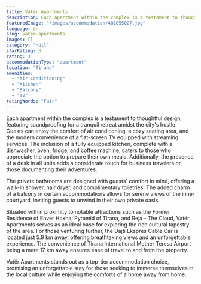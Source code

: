 ```yaml
---
title: Vatër Apartments
description: Each apartment within the complex is a testament to thoughtful design, featuring soundproofing for a tranquil retreat amidst the city's hustle. Guests can enjoy
featuredImage: "/images/accommodation/481055027.jpg"
language: en
slug: vater-apartments
images: []
category: "null"
starRating: 3
rating: 3
accommodationType: "apartment"
location: "Tirana"
amenities:
  - "Air Conditioning"
  - "Kitchen"
  - "Balcony"
  - "TV"
ratingWords: "Fair"
---
```


Each apartment within the complex is a testament to thoughtful design, featuring soundproofing for a tranquil retreat amidst the city's hustle. Guests can enjoy the comfort of air conditioning, a cozy seating area, and the modern convenience of a flat-screen TV equipped with streaming services. The inclusion of a fully equipped kitchen, complete with a dishwasher, oven, fridge, and coffee machine, caters to those who appreciate the option to prepare their own meals. Additionally, the presence of a desk in all units adds a considerate touch for business travelers or those documenting their adventures.

The private bathrooms are designed with guests' comfort in mind, offering a walk-in shower, hair dryer, and complimentary toiletries. The added charm of a balcony in certain accommodations allows for serene views of the inner courtyard, inviting guests to unwind in their own private oasis.

Situated within proximity to notable attractions such as the Former Residence of Enver Hoxha, Pyramid of Tirana, and Reja - The Cloud, Vatër Apartments serves as an ideal base for exploring the rich cultural tapestry of the area. For those venturing further, the Dajti Ekspres Cable Car is located just 5.9 km away, offering breathtaking views and an unforgettable experience. The convenience of Tirana International Mother Teresa Airport being a mere 17 km away ensures ease of travel to and from the property.

Vatër Apartments stands out as a top-tier accommodation choice, promising an unforgettable stay for those seeking to immerse themselves in the local culture while enjoying the comforts of a home away from home.

